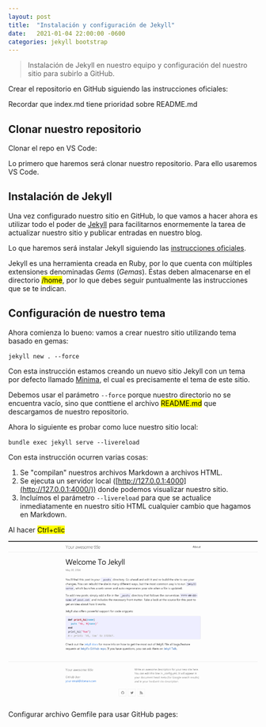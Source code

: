 ```yaml
---
layout: post
title:  "Instalación y configuración de Jekyll"
date:   2021-01-04 22:00:00 -0600
categories: jekyll bootstrap
---
```


> Instalación de Jekyll en nuestro equipo y configuración del nuestro sitio
para subirlo a GitHub.

Crear el repositorio en GitHub siguiendo las instrucciones oficiales:

Recordar que index.md tiene prioridad sobre README.md

## Clonar nuestro repositorio

Clonar el repo en VS Code:

Lo primero que haremos será clonar nuestro repositorio. Para ello usaremos VS Code.

## Instalación de Jekyll

Una vez configurado nuestro sitio en GitHub, lo que vamos a hacer ahora es utilizar
todo el poder de [Jekyll](https://jekyllrb.com) para facilitarnos enormemente la tarea
de actualizar nuestro sitio y publicar entradas en nuestro blog.

Lo que haremos será instalar Jekyll siguiendo las [instrucciones oficiales](https://jekyllrb.com/docs/installation/ubuntu/).

Jekyll es una herramienta creada en Ruby, por lo que cuenta con múltiples extensiones denominadas _Gems_ (_Gemas_). Éstas
deben almacenarse en el directorio <mark class="archivo">/home</mark>, por lo que debes seguir puntualmente las instrucciones que se te
indican.

## Configuración de nuestro tema

Ahora comienza lo bueno: vamos a crear nuestro sitio utilizando tema basado en gemas: 

~~~
jekyll new . --force
~~~

Con esta instrucción estamos creando un nuevo sitio Jekyll con un tema por defecto llamado [Minima](https://github.com/jekyll/minima), el cual es precisamente el tema de este sitio.

Debemos usar el parámetro `--force` porque nuestro directorio no se encuentra vacío, sino que conttiene el archivo <mark class="archivo">README.md</mark> que descargamos de nuestro repositorio.

Ahora lo siguiente es probar como luce nuestro sitio local:

~~~
bundle exec jekyll serve --livereload
~~~

Con esta instrucción ocurren varias cosas:

1. Se "compilan" nuestros archivos Markdown a archivos HTML.
1. Se ejecuta un servidor local ([http://127.0.0.1:4000](http://127.0.0.1:4000/)) donde podemos visualizar nuestro sitio.
1. Incluímos el parámetro `--livereload` para que se actualice inmediatamente en nuestro sitio HTML cualquier cambio que
hagamos en Markdown.

Al hacer <mark class="codigo">Ctrl+clic</mark>

<!--
<kbd>Ctrl+clic</kbd>
<code>Ctrl+clic</code>
-->

![Pantallazo del tema Minima](https://raw.githubusercontent.com/jekyll/minima/master/screenshot.png)

Configurar archivo Gemfile para usar GitHub pages:

